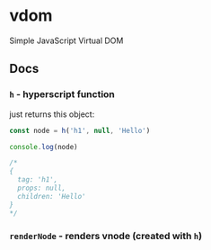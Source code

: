 # vdom

Simple JavaScript Virtual DOM

## Docs

### `h` - hyperscript function

just returns this object:

```js
const node = h('h1', null, 'Hello')

console.log(node)

/*
{
  tag: 'h1',
  props: null,
  children: 'Hello'
}
*/
```

### `renderNode` - renders vnode (created with `h`)
